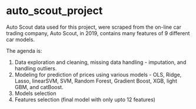 # auto_scout_project
 
Auto Scout data used for this project, were scraped from the on-line car trading company, Auto Scout, in 2019, contains many features of 9 different car models. 

The agenda is:
1. Data exploration and cleaning, missing data handling - imputation, and handling outliers.
2. Modeling for prediction of prices using various models -
   OLS,
   Ridge,
   Lasso,
   linearSVM,
   SVM,
   Random Forest,
   Gradient Boost,
   XGB,
   light GBM, and
   catBoost.
3. Models selection
4. Features selection (final model with only upto 12 features)

